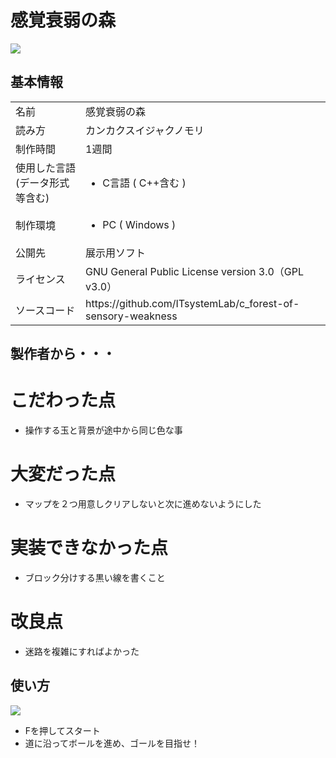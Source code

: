 # 感覚衰弱の森

<img width="auto" src="https://user-images.githubusercontent.com/87808547/202411973-5b9c0189-1405-4acf-ab39-2c1d2110eadb.png">

## 基本情報

<table>
 <tbody>
   <tr>
       <td>名前</td>
       <td>感覚衰弱の森</td>
   </tr>
   <tr>
       <td>読み方</td>
       <td>カンカクスイジャクノモリ</td>
   </tr>
   <tr>
       <td>制作時間</td>
       <td>1週間</td>
   </tr>
   <tr>
       <td>使用した言語(データ形式等含む)</td>
       <td>
         <ul>
           <li>C言語 ( C++含む )</li>
         </ul>
       </td>
   </tr>
   <tr>
       <td>制作環境</td>
       <td>
         <ul>
           <li>PC ( Windows ) </li>
         </ul>
       </td>
   </tr>
   <tr>
       <td>公開先</td>
       <td>展示用ソフト</td>
   </tr>
   <tr>
       <td>ライセンス</td>
       <td>GNU General Public License version 3.0（GPL v3.0）</td>
   </tr>
   <tr>
       <td>ソースコード</td>
       <td>https://github.com/ITsystemLab/c_forest-of-sensory-weakness</td>
   </tr>
 </tbody>
</table>

## 製作者から・・・

# こだわった点
<ul>
  <li>操作する玉と背景が途中から同じ色な事</li>
</ul>

# 大変だった点
<ul>
  <li>マップを２つ用意しクリアしないと次に進めないようにした</li>
</ul>

# 実装できなかった点

<ul>
  <li>ブロック分けする黒い線を書くこと</li>
</ul>

# 改良点
<ul>
  <li>迷路を複雑にすればよかった</li>
</ul>

## 使い方

<img width="auto" src="https://user-images.githubusercontent.com/87808547/202411973-5b9c0189-1405-4acf-ab39-2c1d2110eadb.png">
<ul>
  <li>Fを押してスタート</li>
  <li>道に沿ってボールを進め、ゴールを目指せ！</li>
</ul>
